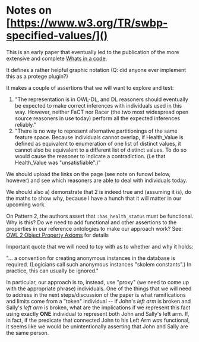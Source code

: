 # Notes on [https://www.w3.org/TR/swbp-specified-values/]()

This is an early paper that eventually led to the publication of the
more extensive and complete [Whats in a code](https://www.cs.man.ac.uk/~rector/papers/Whats-in-a-code/Whats-in-a-code-rector-corrected.pdf).

It defines a rather helpful graphic notation (Q: did anyone ever implement this as a protege plugin?)

It makes a couple of assertions that we will want to explore and test:
1. "The representation is in OWL-DL, and DL reasoners should eventually be expected to make correct inferences with individuals used in this way. However, neither FaCT nor Racer (the two most widespread open source reasoners in use today) perform all the expected inferences reliably."
2. "There is no way to represent alternative partitionings of the same feature space. Because individuals cannot overlap, if Health_Value is defined as equivalent to enumeration of one list of distinct values, it cannot also be equivalent to a different list of distinct values. To do so would cause the reasoner to indicate a contradiction. (i.e that Health_Value was "unsatisfiable".)"

We should upload the links on the page (see note on funowl below, however) and see which reasoners are able to deal with individuals today.

We should also a) demonstrate that 2 is indeed true and (assuming it is), do the maths to show why, because I have a hunch that it will matter in our upcoming work.

On Pattern 2, the authors assert that `:has_health_status` must be functional.  Why is this?  Do we need to add functional and other assertions to the properties in our reference ontologies to make our approach work?
See: [OWL 2 Object Property Axioms](https://www.w3.org/TR/2012/REC-owl2-direct-semantics-20121211/#Object_Property_Expression_Axioms) for details

Important quote that we will need to toy with as to whether and why it holds:

"... a convention for creating anonymous instances in the database is required. (Logicians call such anonymous instances "skolem constants".) In practice, this can usually be ignored."

In particular, our approach is to, instead, use "proxy" (we need to come up with the appropriate phrase) individuals.  One of the things that we will need to address in the next steps/discussion
of the paper is what ramifications and limits come from a "token" individual -- if John's _left arm_ is broken and Sally's _left arm_ is broken, what are the implications if we represent this fact
using exactly __ONE__ individual to represent both John and Sally's left arm.  If, in fact, if the predicate that connected John to his Left Arm _was_ functional, it seems like we would be
unintentionally asserting that John and Sally are the same person.
